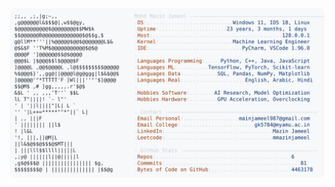 <picture>
  <source srcset="https://raw.githubusercontent.com/mmazinjameel/mmazinjameel/main/dark_mode.svg?v=1738829556" media="(prefers-color-scheme: dark)">
  <img src="https://raw.githubusercontent.com/mmazinjameel/mmazinjameel/main/light_mode.svg?v=1738829556">
</picture>
